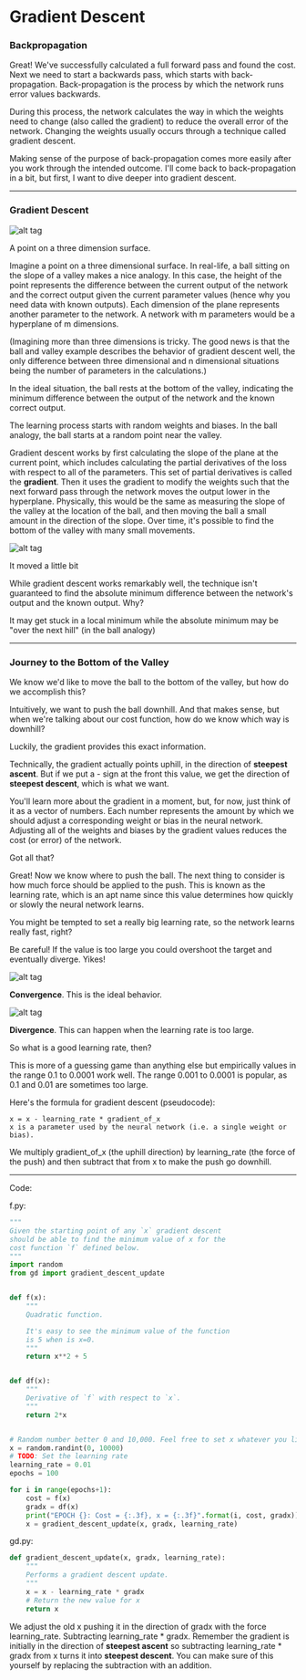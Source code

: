 # Gradient Descent

### Backpropagation

Great! We've successfully calculated a full forward pass and found the cost. Next we need to start a backwards pass, which starts with back-propagation. Back-propagation is the process by which the network runs error values backwards.

During this process, the network calculates the way in which the weights need to change (also called the gradient) to reduce the overall error of the network. Changing the weights usually occurs through a technique called gradient descent.

Making sense of the purpose of back-propagation comes more easily after you work through the intended outcome. I'll come back to back-propagation in a bit, but first, I want to dive deeper into gradient descent.

***

### Gradient Descent

![alt tag](gradientDescent.png)

A point on a three dimension surface.

Imagine a point on a three dimensional surface. In real-life, a ball sitting on the slope of a valley makes a nice analogy. In this case, the height of the point represents the difference between the current output of the network and the correct output given the current parameter values (hence why you need data with known outputs). Each dimension of the plane represents another parameter to the network. A network with m parameters would be a hyperplane of m dimensions.

(Imagining more than three dimensions is tricky. The good news is that the ball and valley example describes the behavior of gradient descent well, the only difference between three dimensional and n dimensional situations being the number of parameters in the calculations.)

In the ideal situation, the ball rests at the bottom of the valley, indicating the minimum difference between the output of the network and the known correct output.

The learning process starts with random weights and biases. In the ball analogy, the ball starts at a random point near the valley.

Gradient descent works by first calculating the slope of the plane at the current point, which includes calculating the partial derivatives of the loss with respect to all of the parameters. This set of partial derivatives is called the **gradient**. Then it uses the gradient to modify the weights such that the next forward pass through the network moves the output lower in the hyperplane. Physically, this would be the same as measuring the slope of the valley at the location of the ball, and then moving the ball a small amount in the direction of the slope. Over time, it's possible to find the bottom of the valley with many small movements.

![alt tag](gradientDescent2.png)

It moved a little bit

While gradient descent works remarkably well, the technique isn't guaranteed to find the absolute minimum difference between the network's output and the known output. Why?

It may get stuck in a local minimum while the absolute minimum may be "over the next hill" (in the ball analogy)

***

### Journey to the Bottom of the Valley

We know we'd like to move the ball to the bottom of the valley, but how do we accomplish this?

Intuitively, we want to push the ball downhill. And that makes sense, but when we're talking about our cost function, how do we know which way is downhill?

Luckily, the gradient provides this exact information.

Technically, the gradient actually points uphill, in the direction of **steepest ascent**. But if we put a - sign at the front this value, we get the direction of **steepest descent**, which is what we want.

You'll learn more about the gradient in a moment, but, for now, just think of it as a vector of numbers. Each number represents the amount by which we should adjust a corresponding weight or bias in the neural network. Adjusting all of the weights and biases by the gradient values reduces the cost (or error) of the network.

Got all that?

Great! Now we know where to push the ball. The next thing to consider is how much force should be applied to the push. This is known as the learning rate, which is an apt name since this value determines how quickly or slowly the neural network learns.

You might be tempted to set a really big learning rate, so the network learns really fast, right?

Be careful! If the value is too large you could overshoot the target and eventually diverge. Yikes!

![alt tag](gradient-descent-convergence.gif)

**Convergence**. This is the ideal behavior.

![alt tag](gradient-descent-divergence.gif)

**Divergence**. This can happen when the learning rate is too large.

So what is a good learning rate, then?

This is more of a guessing game than anything else but empirically values in the range 0.1 to 0.0001 work well. The range 0.001 to 0.0001 is popular, as 0.1 and 0.01 are sometimes too large.

Here's the formula for gradient descent (pseudocode):

```
x = x - learning_rate * gradient_of_x
x is a parameter used by the neural network (i.e. a single weight or bias).
```

We multiply gradient_of_x (the uphill direction) by learning_rate (the force of the push) and then subtract that from x to make the push go downhill.

***

Code:

f.py:

```python
"""
Given the starting point of any `x` gradient descent
should be able to find the minimum value of x for the
cost function `f` defined below.
"""
import random
from gd import gradient_descent_update


def f(x):
    """
    Quadratic function.

    It's easy to see the minimum value of the function
    is 5 when is x=0.
    """
    return x**2 + 5


def df(x):
    """
    Derivative of `f` with respect to `x`.
    """
    return 2*x


# Random number better 0 and 10,000. Feel free to set x whatever you like.
x = random.randint(0, 10000)
# TODO: Set the learning rate
learning_rate = 0.01
epochs = 100

for i in range(epochs+1):
    cost = f(x)
    gradx = df(x)
    print("EPOCH {}: Cost = {:.3f}, x = {:.3f}".format(i, cost, gradx))
    x = gradient_descent_update(x, gradx, learning_rate)

```

gd.py:

```python
def gradient_descent_update(x, gradx, learning_rate):
    """
    Performs a gradient descent update.
    """
    x = x - learning_rate * gradx
    # Return the new value for x
    return x
```

We adjust the old x pushing it in the direction of gradx with the force learning_rate. Subtracting learning_rate * gradx. Remember the gradient is initially in the direction of **steepest ascent** so subtracting learning_rate * gradx from x turns it into **steepest descent**. You can make sure of this yourself by replacing the subtraction with an addition.

